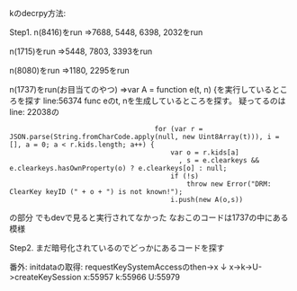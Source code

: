 kのdecrpy方法:

Step1.
n(8416)をrun
⇒7688, 5448, 6398, 2032をrun

n(1715)をrun
⇒5448, 7803, 3393をrun

n(8080)をrun
⇒1180, 2295をrun

n(1737)をrun(お目当てのやつ)
⇒var A = function e(t, n) {を実行しているところを探す line:56374
func eのt, nを生成しているところを探す。
疑ってるのは
line: 22038の
```
                                    for (var r = JSON.parse(String.fromCharCode.apply(null, new Uint8Array(t))), i = [], a = 0; a < r.kids.length; a++) {
                                        var o = r.kids[a]
                                          , s = e.clearkeys && e.clearkeys.hasOwnProperty(o) ? e.clearkeys[o] : null;
                                        if (!s)
                                            throw new Error("DRM: ClearKey keyID (" + o + ") is not known!");
                                        i.push(new A(o,s))
```
の部分 でもdevで見ると実行されてなかった
なおこのコードは1737の中にある模様

Step2.
まだ暗号化されているのでどっかにあるコードを探す




番外:
initdataの取得:
requestKeySystemAccessのthen->x
↓
x->k->U->createKeySession
x:55957
k:55966
U:55979